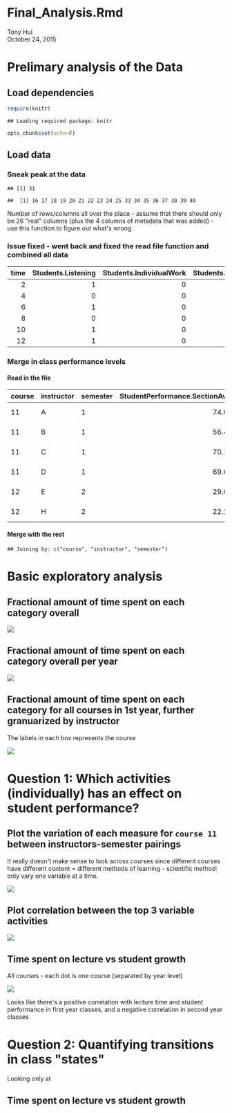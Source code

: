 # Final_Analysis.Rmd
Tony Hui  
October 24, 2015  

# Prelimary analysis of the Data

## Load dependencies


```r
require(knitr)
```

```
## Loading required package: knitr
```

```r
opts_chunk$set(echo=F)
```



## Load data



### Sneak peak at the data


```
## [1] 31
```

```
##  [1] 16 17 18 19 20 21 22 23 24 25 33 34 35 36 37 38 39 40
```

Number of rows/columns all over the place - assume that there should only be 26 "real" columns (plus the 4 columns of metadata that was added) - use this function to figure out what's wrong.



### Issue fixed - went back and fixed the read file function and combined all data


| time| Students.Listening| Students.IndividualWork| Students.ClickerQuestionInGroups| Students.Worksheet| Students.OtherGroupwork| Student.AnsweringQuestion| Student.AskingQuestion| Students.WholeClassDiscussion| Students.MakingPrediction| Students.Presentation| Students.Quiz| Students.Waiting| Students.Other| Instructor.Lecturing| Instructor.WritingOnBoard| Instructor.GivingFeedback| Instructor.AskingQuestion| Instructor.AskingClickerQuestion| Instructor.AnsweringQuestion| Instructor.MovingThroughGroup| Instructor.OneOnOne| Instructor.ShowingVideo| Instructor.Administration| Instructor.Waiting| Instructor.Other|course |instructor |semester |observation |year |
|----:|------------------:|-----------------------:|--------------------------------:|------------------:|-----------------------:|-------------------------:|----------------------:|-----------------------------:|-------------------------:|---------------------:|-------------:|----------------:|--------------:|--------------------:|-------------------------:|-------------------------:|-------------------------:|--------------------------------:|----------------------------:|-----------------------------:|-------------------:|-----------------------:|-------------------------:|------------------:|----------------:|:------|:----------|:--------|:-----------|:----|
|    2|                  1|                       0|                                1|                  0|                       0|                         0|                      0|                             0|                         0|                     0|             0|                0|              0|                    0|                         0|                         1|                         1|                                1|                            0|                             0|                   0|                       0|                         0|                  0|                0|11     |A          |1        |1           |1    |
|    4|                  0|                       0|                                1|                  0|                       0|                         0|                      0|                             0|                         0|                     0|             0|                0|              0|                    0|                         0|                         0|                         1|                                0|                            0|                             0|                   0|                       0|                         0|                  0|                0|11     |A          |1        |1           |1    |
|    6|                  1|                       0|                                1|                  0|                       0|                         0|                      0|                             0|                         0|                     0|             0|                0|              0|                    1|                         0|                         1|                         1|                                1|                            0|                             0|                   0|                       0|                         0|                  0|                0|11     |A          |1        |1           |1    |
|    8|                  0|                       0|                                1|                  0|                       0|                         0|                      0|                             0|                         0|                     0|             0|                0|              0|                    0|                         0|                         1|                         0|                                1|                            0|                             0|                   0|                       0|                         0|                  0|                0|11     |A          |1        |1           |1    |
|   10|                  1|                       0|                                0|                  0|                       0|                         0|                      1|                             0|                         0|                     0|             0|                0|              0|                    0|                         0|                         1|                         0|                                0|                            1|                             0|                   0|                       0|                         0|                  0|                0|11     |A          |1        |1           |1    |
|   12|                  1|                       0|                                0|                  1|                       0|                         0|                      0|                             0|                         0|                     0|             0|                0|              0|                    0|                         0|                         1|                         1|                                0|                            0|                             0|                   0|                       0|                         0|                  0|                0|11     |A          |1        |1           |1    |

### Merge in class performance levels

#### Read in the file


|course |instructor |semester | StudentPerformance.SectionAverage| StudentPerformance.StandardError|ClassSize     |
|:------|:----------|:--------|---------------------------------:|--------------------------------:|:-------------|
|11     |A          |1        |                          74.09648|                         1.853726|More than 200 |
|11     |B          |1        |                          56.49132|                         3.643105|More than 200 |
|11     |C          |1        |                          70.73516|                         2.167993|More than 200 |
|11     |D          |1        |                          69.68558|                         1.855365|More than 200 |
|12     |E          |2        |                          29.07547|                         3.354000|More than 200 |
|12     |H          |2        |                          22.28033|                         3.297568|More than 200 |

#### Merge with the rest


```
## Joining by: c("course", "instructor", "semester")
```

# Basic exploratory analysis

## Fractional amount of time spent on each category overall

![](Analysis_report_files/figure-html/unnamed-chunk-9-1.png) 

## Fractional amount of time spent on each category overall per year

![](Analysis_report_files/figure-html/unnamed-chunk-10-1.png) 

## Fractional amount of time spent on each category for all courses in 1st year, further granuarized by instructor

The labels in each box represents the course

![](Analysis_report_files/figure-html/unnamed-chunk-11-1.png) 

# Question 1: Which activities (individually) has an effect on student performance?

## Plot the variation of each measure for `course 11` between instructors-semester pairings

It really doesn't make sense to look across courses since different courses have different content = different methods of learning - scientific method: only vary one variable at a time.

![](Analysis_report_files/figure-html/unnamed-chunk-12-1.png) 

## Plot correlation between the top 3 variable activities

![](Analysis_report_files/figure-html/unnamed-chunk-13-1.png) 

## Time spent on lecture vs student growth

All courses - each dot is one course (separated by year level)

![](Analysis_report_files/figure-html/student_perf_vs_lecture_time-1.png) 

Looks like there's a positive correlation with lecture time and student performance in first year classes, and a negative correlation in second year classes

# Question 2: Quantifying transitions in class "states"

Looking only at 

## Time spent on lecture vs student growth



